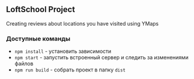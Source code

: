 ## LoftSchool Project

Creating reviews about locations you have visited using YMaps

### Доступные команды

* `npm install` - установить зависимости
* `npm start` - запустить встроенный сервер и следить за изменениями файлов
* `npm run build` - собрать проект в папку `dist`
